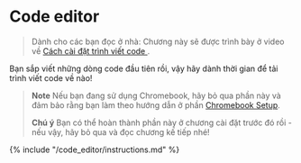 # Code editor

> Dành cho các bạn đọc ở nhà: Chương này sẽ được trình bày ở video về [ Cách cài đặt trình viết code ](https://www.youtube.com/watch?v=pVTaqzKZCdA&t=4m43s).

Bạn sắp viết những dòng code đầu tiên rồi, vậy hãy dành thời gian để tải trình viết code về nào!

> **Note** Nếu bạn đang sử dụng Chromebook, hãy bỏ qua phần này và đảm bảo rằng bạn làm theo hướng dẫn ở phần [Chromebook Setup](../chromebook_setup/README.md).
> 
> **Chú ý** Bạn có thể hoàn thành phần này ở chương cài đặt trước đó rồi - nếu vậy, hãy bỏ qua và đọc chương kế tiếp nhé!

{% include "/code_editor/instructions.md" %}